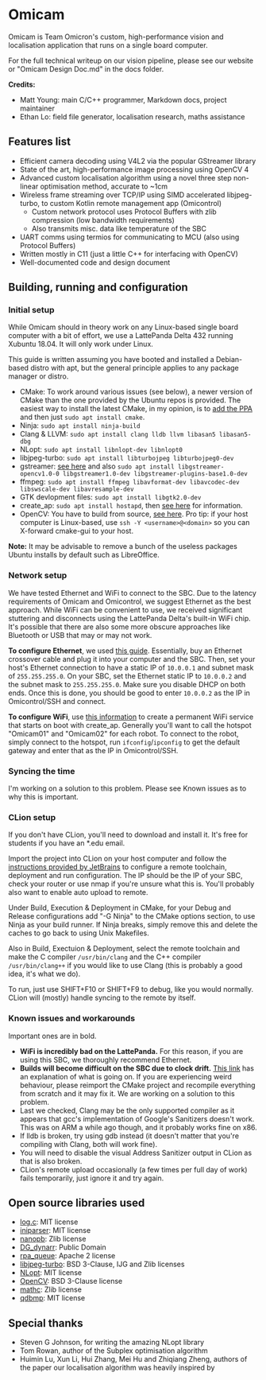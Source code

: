 # Omicam
Omicam is Team Omicron's custom, high-performance vision and localisation application that runs on a single board computer.

For the full technical writeup on our vision pipeline, please see our website or "Omicam Design Doc.md" in the docs folder.

**Credits:**
- Matt Young: main C/C++ programmer, Markdown docs, project maintainer
- Ethan Lo: field file generator, localisation research, maths assistance

## Features list
- Efficient camera decoding using V4L2 via the popular GStreamer library
- State of the art, high-performance image processing using OpenCV 4
- Advanced custom localisation algorithm using a novel three step non-linear optimisation method, accurate to ~1cm
- Wireless frame streaming over TCP/IP using SIMD accelerated libjpeg-turbo, to custom Kotlin remote management app (Omicontrol)
    - Custom network protocol uses Protocol Buffers with zlib compression (low bandwidth requirements)
    - Also transmits misc. data like temperature of the SBC
- UART comms using termios for communicating to MCU (also using Protocol Buffers)
- Written mostly in C11 (just a little C++ for interfacing with OpenCV)
- Well-documented code and design document

## Building, running and configuration
### Initial setup
While Omicam should in theory work on any Linux-based single board computer with a bit of effort, we use a LattePanda Delta 432
running Xubuntu 18.04. It will only work under Linux.

This guide is written assuming you have booted and installed a Debian-based distro with apt, but the general principle applies to
any package manager or distro.

- CMake: To work around various issues (see below), a newer version of CMake than the one provided by the Ubuntu repos is provided.
  The easiest way to install the latest CMake, in my opinion, is to [add the PPA](https://apt.kitware.com/) and then just 
  `sudo apt install cmake`.
- Ninja: `sudo apt install ninja-build`
- Clang & LLVM: `sudo apt install clang lldb llvm libasan5 libasan5-dbg`
- NLopt: `sudo apt install libnlopt-dev libnlopt0`
- libjpeg-turbo: `sudo apt install libturbojpeg libturbojpeg0-dev`
- gstreamer: [see here](https://gstreamer.freedesktop.org/documentation/installing/on-linux.html) and also 
  `sudo apt install libgstreamer-opencv1.0-0 libgstreamer1.0-dev libgstreamer-plugins-base1.0-dev`
- ffmpeg: `sudo apt install ffmpeg libavformat-dev libavcodec-dev libswscale-dev libavresample-dev`
- GTK devlopment files: `sudo apt install libgtk2.0-dev`
- create_ap: `sudo apt install hostapd`, then [see here](https://github.com/oblique/create_ap) for information.
- OpenCV: You have to build from source, [see here](https://docs.opencv.org/master/d7/d9f/tutorial_linux_install.html).
  Pro tip: if your host computer is Linux-based, use `ssh -Y <username>@<domain>` so you can X-forward cmake-gui to your host.

**Note:** It may be advisable to remove a bunch of the useless packages Ubuntu installs by default such as LibreOffice.

### Network setup
We have tested Ethernet and WiFi to connect to the SBC. Due to the latency requirements of Omicam and Omicontrol, we 
suggest Ethernet as the best approach. While WiFi can be convenient to use, we received significant stuttering and disconnects 
using the LattePanda Delta's built-in WiFi chip. It's possible that there are also some more obscure approaches like Bluetooth 
or USB that may or may not work.

**To configure Ethernet**, we used [this guide](https://superuser.com/a/306703/599535). Essentially, buy an Ethernet crossover
cable and plug it into your computer and the SBC. Then, set your host's Ethernet connection to have a static IP of `10.0.0.1` and
subnet mask of `255.255.255.0`. On your SBC, set the Ethernet static IP to `10.0.0.2` and the subnet mask to `255.255.255.0`.
Make sure you disable DHCP on both ends. Once this is done, you should be good to enter `10.0.0.2` as the IP in Omicontrol/SSH
and connect.

**To configure WiFi**, use [this information](https://github.com/oblique/create_ap/issues/238#issuecomment-292175855) to 
create a permanent WiFi service that starts on boot with create_ap. Generally you'll want to call the hotspot "Omicam01" and "Omicam02" 
for each robot. To connect to the robot, simply connect to the hotspot, run `ifconfig`/`ipconfig` to get the default gateway
and enter that as the IP in Omicontrol/SSH.

### Syncing the time
I'm working on a solution to this problem. Please see Known issues as to why this is important.

### CLion setup
If you don't have CLion, you'll need to download and install it. It's free for students if you have an *.edu email.

Import the project into CLion on your host computer and follow the 
[instructions provided by JetBrains](https://www.jetbrains.com/help/clion/remote-projects-support.html) to configure a 
remote toolchain, deployment and run configuration. The IP should be the IP of your SBC, check your router or use nmap
if you're unsure what this is. You'll probably also want to enable auto upload to remote.

Under Build, Execution & Deployment in CMake, for your Debug and Release configurations add "-G Ninja" to
the CMake options section, to use Ninja as your build runner. If Ninja breaks, simply remove this and delete the caches
to go back to using Unix Makefiles.

Also in Build, Exectuion & Deployment, select the remote toolchain and make the C compiler `/usr/bin/clang` and the C++
compiler `/usr/bin/clang++` if you would like to use Clang (this is probably a good idea, it's what we do).

To run, just use SHIFT+F10 or SHIFT+F9 to debug, like you would normally. CLion will (mostly) handle syncing to the remote
by itself.

### Known issues and workarounds
Important ones are in bold.

- **WiFi is incredibly bad on the LattePanda.** For this reason, if you are using this SBC, we thoroughly recommend Ethernet.
- **Builds will become difficult on the SBC due to clock drift.** [This link](https://stackoverflow.com/a/3824532/5007892)
  has an explanation of what is going on. If you are experiencing weird behaviour, please reimport the CMake project and 
  recompile everything from scratch and it may fix it. We are working on a solution to this problem.
- Last we checked, Clang may be the only supported compiler as it appears that gcc's implementation of Google's Sanitizers 
  doesn't work. This was on ARM a while ago though, and it probably works fine on x86.
- If lldb is broken, try using gdb instead (it doesn't matter that you're compiling with Clang, both will work fine).
- You will need to disable the visual Address Sanitizer output in CLion as that is also broken.
- CLion's remote upload occasionally (a few times per full day of work) fails temporarily, just ignore it and try again.

## Open source libraries used
- [log.c](https://github.com/rxi/log.c): MIT license
- [iniparser](https://github.com/ndevilla/iniparser): MIT license
- [nanopb](https://github.com/nanopb/nanopb): Zlib license
- [DG_dynarr](https://github.com/DanielGibson/Snippets/blob/master/DG_dynarr.h): Public Domain
- [rpa_queue](https://github.com/chrismerck/rpa_queue): Apache 2 license
- [libjpeg-turbo](https://github.com/libjpeg-turbo/libjpeg-turbo): BSD 3-Clause, IJG and Zlib licenses
- [NLopt](https://github.com/stevengj/nlopt): MIT license
- [OpenCV](https://opencv.org/): BSD 3-Clause license
- [mathc](https://github.com/felselva/mathc): Zlib license
- [qdbmp](https://github.com/cbraudo/qdbmp): MIT license

## Special thanks
- Steven G Johnson, for writing the amazing NLopt library
- Tom Rowan, author of the Subplex optimisation algorithm
- Huimin Lu, Xun Li, Hui Zhang, Mei Hu and Zhiqiang Zheng, authors of the paper our localisation algorithm was heavily
  inspired by